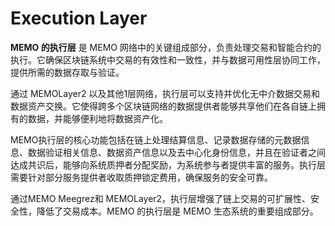 # Execution Layer

**MEMO 的执行层** 是 MEMO 网络中的关键组成部分，负责处理交易和智能合约的执行。它确保区块链系统中交易的有效性和一致性，并与数据可用性层协同工作，提供所需的数据存取与验证。

通过 MEMOLayer2 以及其他1层网络，执行层可以支持并优化无中介数据交易和数据资产交换。它使得跨多个区块链网络的数据提供者能够共享他们在各自链上拥有的数据，并能够便利地将数据资产化。

MEMO执行层的核心功能包括在链上处理结算信息、记录数据存储的元数据信息、数据验证相关信息、数据资产信息以及去中心化身份信息，并且在验证者之间达成共识后，能够向系统质押者分配奖励，为系统参与者提供丰富的服务。执行层需要针对部分服务提供者收取质押锁定费用，确保服务的安全可靠。

通过MEMO Meegrez和 MEMOLayer2，执行层增强了链上交易的可扩展性、安全性，降低了交易成本。MEMO 的执行层是 MEMO 生态系统的重要组成部分。
